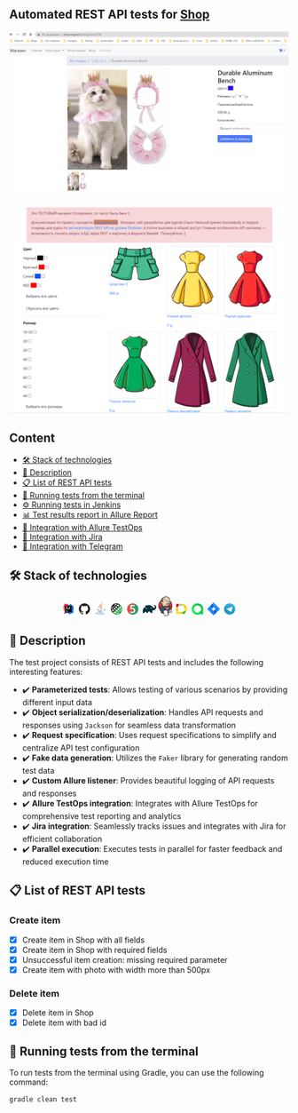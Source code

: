 ## Automated REST API tests for [Shop](http://shop.bugred.ru/)
<p>
  <img src="media/Shop_main.png" alt="Shop main" width="800">
</p>
<p>
  <img src="media/Shop.png" alt="Shop main" width="800">
</p>

## Content

- [🛠️ Stack of technologies](#-stack-of-technologies)
- [📄 Description](#-description)
- [📋 List of REST API tests](#-list-of-rest-api-tests)
- [🔌 Running tests from the terminal](#-running-tests-from-the-terminal)
- [⚙️ Running tests in Jenkins](#img-width4-titlejenkins-srcmedialogosjenkinslogosvg-running-tests-in-jenkins)
- [📊 Test results report in Allure Report](#img-width4-titleallure-report-srcmedialogosalluresvg-test-results-report-in-allure-report)
- [🚀 Integration with Allure TestOps](#img-width4-titleallure-testops-srcmedialogosalluretosvg-integration-with-allure-testops)
- [🔗 Integration with Jira](#img-width4-titlejira-srcmedialogosjirasvg-integration-with-jira)
- [📣 Integration with Telegram](#img-width4-titletelegram-srcmedialogostelegramsvg-telegram-notifications-using-a-bot)

## 🛠️ Stack of technologies

<div style="text-align: center;">
<img width="5%" title="IntelliJ IDEA" src="media/logos/Idea.svg" alt="IntelliJ IDEA Logo">
<img width="5%" title="GitHub" src="media/logos/GitHub.svg" alt="GitHub Logo">
<img width="5%" title="Java" src="media/logos/Java.svg" alt="Java Logo">
<img width="5%" title="REST-assured" src="media/logos/REST-assured.svg" alt="REST-assured Logo">
<img width="5%" title="Junit5" src="media/logos/Junit5.svg" alt="JUnit5 Logo">
<img width="5%" title="Gradle" src="media/logos/Gradle.svg" alt="Gradle Logo">
<img width="5%" title="Jenkins" src="media/logos/Jenkins_logo.svg" alt="Jenkins Logo">
<img width="5%" title="Allure Report" src="media/logos/Allure.svg" alt="Allure Report Logo">
<img width="5%" title="Allure TestOps" src="media/logos/Allure_TO.svg" alt="Allure TestOps Logo">
<img width="5%" title="Jira" src="media/logos/Jira.svg" alt="Jira Logo">
<img width="5%" title="Telegram" src="media/logos/Telegram.svg" alt="Telegram Logo">
</div>

## 📄 Description

The test project consists of REST API tests and includes the following interesting features:

- ✔️ **Parameterized tests**: Allows testing of various scenarios by providing different input data
- ✔️ **Object serialization/deserialization**: Handles API requests and responses using `Jackson` for seamless data transformation
- ✔️ **Request specification**: Uses request specifications to simplify and centralize API test configuration
- ✔️ **Fake data generation**: Utilizes the `Faker` library for generating random test data
- ✔️ **Custom Allure listener**: Provides beautiful logging of API requests and responses
- ✔️ **Allure TestOps integration**: Integrates with Allure TestOps for comprehensive test reporting and analytics
- ✔️ **Jira integration**: Seamlessly tracks issues and integrates with Jira for efficient collaboration
- ✔️ **Parallel execution**: Executes tests in parallel for faster feedback and reduced execution time

## 📋 List of REST API tests

### Create item

- [x] Create item in Shop with all fields
- [x] Create item in Shop with required fields
- [x] Unsuccessful item creation: missing required parameter
- [x] Create item with photo with width more than 500px

### Delete item

- [x] Delete item in Shop
- [x] Delete item with bad id

## 🔌 Running tests from the terminal

To run tests from the terminal using Gradle, you can use the following command:

```bash
gradle clean test
```
